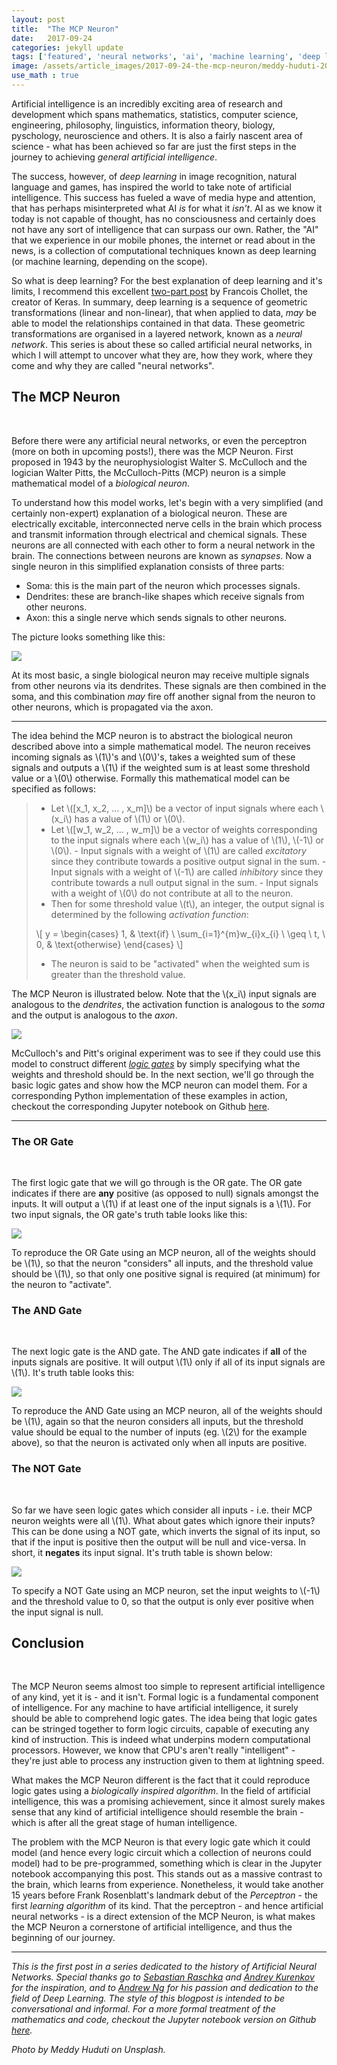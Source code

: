 ```yaml
---
layout: post
title:  "The MCP Neuron"
date:   2017-09-24
categories: jekyll update
tags: ['featured', 'neural networks', 'ai', 'machine learning', 'deep learning']
image: /assets/article_images/2017-09-24-the-mcp-neuron/meddy-huduti-201619.JPG
use_math : true
---
```


Artificial intelligence is an incredibly exciting area of research and development which spans mathematics, statistics, computer science, engineering, philosophy, linguistics, information theory, biology, pyschology, neuroscience and others. It is also a fairly nascent area of science - what has been achieved so far are just the first steps in the journey to achieving *general artificial intelligence*. 


The success, however, of *deep learning* in image recognition, natural language and games, has inspired the world to take note of artificial intelligence. This success has fueled a wave of media hype and attention, that has perhaps misinterpreted what AI *is* for what it *isn't*. AI as we know it today is not capable of thought, has no consciousness and certainly does not have any sort of intelligence that can surpass our own. Rather, the "AI" that we experience in our mobile phones, the internet or read about in the news, is a collection of computational techniques known as deep learning (or machine learning, depending on the scope). 


So what is deep learning? For the best explanation of deep learning and it's limits, I recommend this excellent [two-part post](https://blog.keras.io/the-limitations-of-deep-learning.html) by Francois Chollet, the creator of Keras. In summary, deep learning is a sequence of geometric transformations (linear and non-linear), that when applied to data, *may* be able to model the relationships contained in that data. These geometric transformations are organised in a layered network, known as a *neural network*. This series is about these so called artificial neural networks, in which I will attempt to uncover what they are, how they work, where they come and why they are called "neural networks".

## The MCP Neuron
<br/>

Before there were any artificial neural networks, or even the perceptron (more on both in upcoming posts!), there was the MCP Neuron. First proposed in 1943 by the neurophysiologist Walter S. McCulloch and the logician Walter Pitts, the McCulloch-Pitts (MCP) neuron is a simple mathematical model of a *biological neuron*. 

To understand how this model works, let's begin with a very simplified (and certainly non-expert) explanation of a biological neuron. These are electrically excitable, interconnected nerve cells in the brain which process and transmit information through electrical and chemical signals. These neurons are all connected with each other to form a neural network in the brain. The connections between neurons are known as *synapses*. Now a single neuron in this simplified explanation consists of three parts:


* Soma: this is the main part of the neuron which processes signals.
* Dendrites: these are branch-like shapes which receive signals from other neurons.
* Axon: this a single nerve which sends signals to other neurons.


The picture looks something like this: 


![](/assets/article_images/2017-09-24-the-mcp-neuron/neuron.png)


At its most basic, a single biological neuron may receive multiple signals from other neurons via its dendrites. These signals are then combined in the soma, and this combination *may* fire off another signal from the neuron to other neurons, which is propagated via the axon.

***

The idea behind the MCP neuron is to abstract the biological neuron described above into a simple mathematical model. The neuron receives incoming signals as \\(1\\)'s and \\(0\\)'s, takes a weighted sum of these signals and outputs a \\(1\\) if the weighted sum is at least some threshold value or a \\(0\\) otherwise. Formally this mathematical model can be specified as follows:



>* Let \\([x_1, x_2, ... , x_m]\\) be a vector of input signals where each \\(x_i\\) has a value of \\(1\\) or \\(0\\).
>* Let \\([w_1, w_2, ... , w_m]\\) be a vector of weights corresponding to the input signals where each \\(w_i\\) has a value of \\(1\\), \\(-1\\) or \\(0\\). 
    - Input signals with a weight of \\(1\\) are called *excitatory* since they contribute towards a positive output signal in the sum. 
    - Input signals with a weight of \\(-1\\) are called *inhibitory* since they contribute towards a null output signal in the sum. 
    - Input signals with a weight of \\(0\\) do not contribute at all to the neuron.
>* Then for some threshold value \\(t\\), an integer, the output signal is determined by the following *activation function*:
>
>\\[
    y = \begin{cases}
        1, & \text{if} \ \sum_{i=1}^{m}w_{i}x_{i} \ \geq \ t, \\\
        0, & \text{otherwise}
    \end{cases}
\\]
>
>* The neuron is said to be "activated" when the weighted sum is greater than the threshold value. 


The MCP Neuron is illustrated below. Note that the \\(x_i\\) input signals are analogous to the *dendrites*, the activation function is analogous to the *soma* and the output is analogous to the *axon*.

![](/assets/article_images/2017-09-24-the-mcp-neuron/MCP-neuron.png)

McCulloch's and Pitt's original experiment was to see if they could use this model to construct different [*logic gates*](http://www.ee.surrey.ac.uk/Projects/CAL/digital-logic/gatesfunc/) by simply specifying what the weights and threshold should be. In the next section, we'll go through the basic logic gates and show how the MCP neuron can model them. For a corresponding Python implementation of these examples in action, checkout the corresponding Jupyter notebook on Github [here](https://github.com/JontySinai/PythonAI/blob/master/Notebooks/Sec1-1_MCP_Neuron.ipynb).

***

### The OR Gate
<br/>

The first logic gate that we will go through is the OR gate. The OR gate indicates if there are **any** positive (as opposed to null) signals amongst the inputs. It will output a \\(1\\) if at least one of the input signals is a \\(1\\). For two input signals, the OR gate's truth table looks like this:


![](/assets/article_images/2017-09-24-the-mcp-neuron/OR-gate.png)


To reproduce the OR Gate using an MCP neuron, all of the weights should be \\(1\\), so that the neuron "considers" all inputs, and the threshold value should be \\(1\\), so that only one positive signal is required (at minimum) for the neuron to "activate". 

### The AND Gate
<br/>

The next logic gate is the AND gate. The AND gate indicates if **all** of the inputs signals are positive. It will output \\(1\\) only if all of its input signals are \\(1\\). It's truth table looks this:


![](/assets/article_images/2017-09-24-the-mcp-neuron/AND-gate.png)


To reproduce the AND Gate using an MCP neuron, all of the weights should be \\(1\\), again so that the neuron considers all inputs, but the threshold value should be equal to the number of inputs (eg. \\(2\\) for the example above), so that the neuron is activated only when all inputs are positive.

### The NOT Gate
<br/>

So far we have seen logic gates which consider all inputs - i.e. their MCP neuron weights were all \\(1\\). What about gates which ignore their inputs? This can be done using a NOT gate, which inverts the signal of its input, so that if the input is positive then the output will be null and vice-versa. In short, it **negates** its input signal. It's truth table is shown below:


![](/assets/article_images/2017-09-24-the-mcp-neuron/NOT-gate.png)


To specify a NOT Gate using an MCP neuron, set the input weights to \\(-1\\) and the threshold value to 0, so that the output is only ever positive when the input signal is null. 

## Conclusion
<br/>

The MCP Neuron seems almost too simple to represent artificial intelligence of any kind, yet it is - and it isn't. Formal logic is a fundamental component of intelligence. For any machine to have artificial intelligence, it surely should be able to comprehend logic gates. The idea being that logic gates can be stringed together to form logic circuits, capable of executing any kind of instruction. This is indeed what underpins modern computational processors. However, we know that CPU's aren't really "intelligent" - they're just able to process any instruction given to them at lightning speed. 


What makes the MCP Neuron different is the fact that it could reproduce logic gates using a *biologically inspired algorithm*. In the field of artificial intelligence, this was a promising achievement, since it almost surely makes sense that any kind of artificial intelligence should resemble the brain - which is after all the great stage of human intelligence.


The problem with the MCP Neuron is that every logic gate which it could model (and hence every logic circuit which a collection of neurons could model) had to be pre-programmed, something which is clear in the Jupyter notebook accompanying this post. This stands out as a massive contrast to the brain, which learns from experience. Nonetheless, it would take another 15 years before Frank Rosenblatt's landmark debut of the *Perceptron* - the first *learning algorithm* of its kind. That the perceptron - and hence artificial neural networks - is a direct extension of the MCP Neuron, is what makes the MCP Neuron a cornerstone of artificial intelligence, and thus the beginning of our journey. 

***

*This is the first post in a series dedicated to the history of Artificial Neural Networks. Special thanks go to [Sebastian Raschka](https://sebastianraschka.com) and [Andrey Kurenkov](http://www.andreykurenkov.com/writing/a-brief-history-of-neural-nets-and-deep-learning/) for the inspiration, and to [Andrew Ng](https://www.coursera.org/specializations/deep-learning) for his passion and dedication to the field of Deep Learning. The style of this blogpost is intended to be conversational and informal. For a more formal treatment of the mathematics and code, checkout the Jupyter notebook version on Github [here](https://github.com/JontySinai/PythonAI/blob/master/Notebooks/Sec1-1_MCP_Neuron.ipynb).*


*Photo by Meddy Huduti on Unsplash.*



